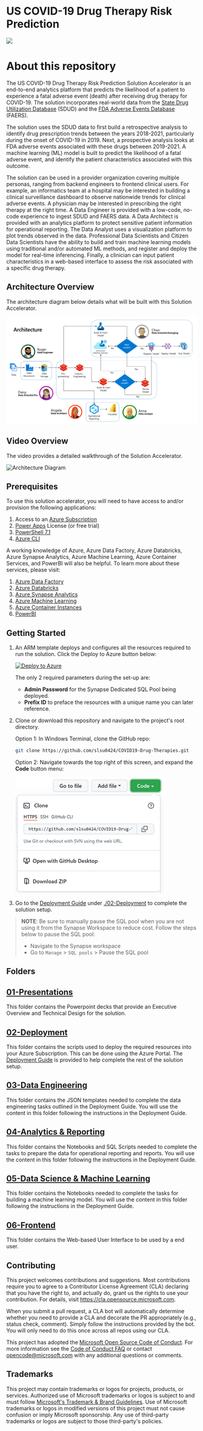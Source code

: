 # US COVID-19 Drug Therapy Risk Prediction

![](Resource_Deployment/img/banner.png)

# About this repository
The US COVID-19 Drug Therapy Risk Prediction Solution Accelerator is an end-to-end analytics platform that predicts the likelihood of a patient to experience a fatal adverse event (death) after receiving drug therapy for COVID-19.  The solution incorporates real-world data from the [State Drug Utilization Database](https://www.medicaid.gov/medicaid/prescription-drugs/state-drug-utilization-data/index.html) (SDUD) and the [FDA Adverse Events Database](https://www.fda.gov/drugs/drug-approvals-and-databases/fda-adverse-event-reporting-system-faers) (FAERS).   

The solution uses the SDUD data to first build a retrospective analysis to identify drug prescription trends between the years 2018-2021, particularly during the onset of COVID-19 in 2019.  Next, a prospective analysis looks at FDA adverse events associated with these drugs between 2019-2021.  A machine learning (ML) model is built to predict the likelihood of a fatal adverse event, and identify the patient characteristics associated with this outcome.    

The solution can be used in a provider organization covering multiple personas, ranging from backend engineers to frontend clinical users.  For example, an informatics team at a hospital may be interested in building a clinical surveillance dashboard to observe nationwide trends for clinical adverse events.  A physician may be interested in prescribing the right therapy at the right time.  A Data Engineer is provided with a low-code, no-code experience to ingest SDUD and FAERS data.  A Data Architect is provided with an analytics platform to protect sensitive patient information for operational reporting.  The Data Analyst uses a visualization platform to plot trends observed in the data.  Professional Data Scientists and Citizen Data Scientists have the ability to build and train machine learning models using traditional and/or automated ML methods, and register and deploy the model for real-time inferencing.  Finally, a clinician can input patient characteristics in a web-based interface to assess the risk associated with a specific drug therapy. 

## Architecture Overview
The architecture diagram below details what will be built with this Solution Accelerator.

![Architecture Diagram](./images/Slide1.PNG)


## Video Overview
The video provides a detailed walkthrough of the Solution Accelerator.  

![Architecture Diagram](./Resource_Deployment/img/ReferenceArchitecture.png)

## Prerequisites
To use this solution accelerator, you will need to have access to and/or provision the following applications:

1. Access to an [Azure Subscription ](http://portal.azure.com)
2. [Power Apps](http://www.powerapps.com) License (or free trial)
3. [PowerShell 7.1](https://docs.microsoft.com/en-us/powershell/scripting/install/installing-powershell?view=powershell-7.1)
4. [Azure CLI](https://docs.microsoft.com/en-us/cli/azure/install-azure-cli)

A working knowledge of Azure, Azure Data Factory, Azure Databricks, Azure Synapse Analytics, Azure Machine Learning, Azure Container Services, and PowerBI will also be helpful.  To learn more about these services, please visit:
1. [Azure Data Factory](https://azure.microsoft.com/en-us/services/data-factory/)
2. [Azure Databricks](https://azure.microsoft.com/en-us/services/databricks/)
3. [Azure Synapse Analytics](https://azure.microsoft.com/en-us/services/synapse-analytics/)
4. [Azure Machine Learning](https://azure.microsoft.com/en-us/services/machine-learning/)
5. [Azure Container Instances](https://azure.microsoft.com/en-us/services/container-instances/)
5. [PowerBI](https://azure.microsoft.com/en-us/services/kubernetes-service/)


## Getting Started
1. An ARM template deploys and configures all the resources required to run the solution.  Click the Deploy to Azure button below:

    [![Deploy to Azure](https://aka.ms/deploytoazurebutton)](https://portal.azure.com/#create/Microsoft.Template/uri/https%3A%2F%2Fraw.githubusercontent.com%2Fslsu0424%2FCOVID19-Drug-Therapies%2Fmain%2F02-Deployment%2Fcovid_azuredeploy.json)

    The only 2 required parameters during the set-up are:

    - **Admin Password** for the Synapse Dedicated SQL Pool being deployed.
    - **Prefix ID** to preface the resources with a unique name you can later reference.

2. Clone or download this repository and navigate to the project's root directory.

    Option 1: In Windows Terminal, clone the GitHub repo:

      ```bash
      git clone https://github.com/slsu0424/COVID19-Drug-Therapies.git
      ```

    Option 2: Navigate towards the top right of this screen, and expand the **Code** button menu:

      ![GitHub_Button](./images/githubdownload.png)

  
3. Go to the [Deployment Guide](./02-Deployment/Deployment.md) under [./02-Deployment](./02-Deployment) to complete the solution setup.

  > **NOTE**: Be sure to manually pause the SQL pool when you are not using it from the Synapse Workspace to reduce cost. Follow the steps below to pause the SQL pool:  
  > * Navigate to the Synapse workspace
  > *  Go to `Manage` > `SQL pools` > Pause the SQL pool 

## Folders
## [01-Presentations](./01-Presentations)
This folder contains the Powerpoint decks that provide an Executive Overview and Technical Design for the solution.

## [02-Deployment](./02-Deployment)
This folder contains the scripts used to deploy the required resources into your Azure Subscription. This can be done using the Azure Portal.  The [Deployment Guide](./02-Deployment/Deployment.md) is provided to help complete the rest of the solution setup.

## [03-Data Engineering](./03-DataEngineering)
This folder contains the JSON templates needed to complete the data engineering tasks outlined in the Deployment Guide. You will use the content in this folder following the instructions in the Deployment Guide.

## [04-Analytics & Reporting](./04-Analytics&Reporting)
This folder contains the Notebooks and SQL Scripts needed to complete the tasks to prepare the data for operational reporting and reports.  You will use the content in this folder following the instructions in the Deployment Guide.

## [05-Data Science & Machine Learning](./05-DataScience&MachineLearning)
This folder contains the Notebooks needed to complete the tasks for building a machine learning model.  You will use the content in this folder following the instructions in the Deployment Guide.

## [06-Frontend](./06-FrontEnd)
This folder contains the Web-based User Interface to be used by a end user.

## Contributing

This project welcomes contributions and suggestions.  Most contributions require you to agree to a
Contributor License Agreement (CLA) declaring that you have the right to, and actually do, grant us
the rights to use your contribution. For details, visit https://cla.opensource.microsoft.com.

When you submit a pull request, a CLA bot will automatically determine whether you need to provide
a CLA and decorate the PR appropriately (e.g., status check, comment). Simply follow the instructions
provided by the bot. You will only need to do this once across all repos using our CLA.

This project has adopted the [Microsoft Open Source Code of Conduct](https://opensource.microsoft.com/codeofconduct/).
For more information see the [Code of Conduct FAQ](https://opensource.microsoft.com/codeofconduct/faq/) or
contact [opencode@microsoft.com](mailto:opencode@microsoft.com) with any additional questions or comments.

## Trademarks

This project may contain trademarks or logos for projects, products, or services. Authorized use of Microsoft
trademarks or logos is subject to and must follow
[Microsoft's Trademark & Brand Guidelines](https://www.microsoft.com/en-us/legal/intellectualproperty/trademarks/usage/general).
Use of Microsoft trademarks or logos in modified versions of this project must not cause confusion or imply Microsoft sponsorship.
Any use of third-party trademarks or logos are subject to those third-party's policies.
